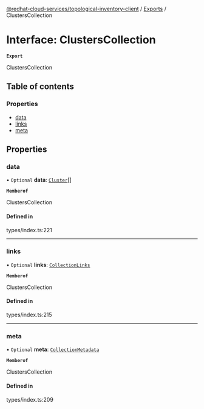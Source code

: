[@redhat-cloud-services/topological-inventory-client](../README.md) / [Exports](../modules.md) / ClustersCollection

# Interface: ClustersCollection

**`Export`**

ClustersCollection

## Table of contents

### Properties

- [data](ClustersCollection.md#data)
- [links](ClustersCollection.md#links)
- [meta](ClustersCollection.md#meta)

## Properties

### data

• `Optional` **data**: [`Cluster`](Cluster.md)[]

**`Memberof`**

ClustersCollection

#### Defined in

types/index.ts:221

___

### links

• `Optional` **links**: [`CollectionLinks`](CollectionLinks.md)

**`Memberof`**

ClustersCollection

#### Defined in

types/index.ts:215

___

### meta

• `Optional` **meta**: [`CollectionMetadata`](CollectionMetadata.md)

**`Memberof`**

ClustersCollection

#### Defined in

types/index.ts:209
